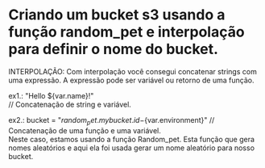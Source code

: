 # Criando um bucket s3 usando a função random_pet e interpolação para definir o nome do bucket.

INTERPOLAÇÃO:  Com interpolação você consegui concatenar strings com uma expressão.  A expressão pode ser variável ou retorno de uma função.

ex1.: "Hello ${var.name}!"  <br>
// Concatenação de string e variável.
  
ex2.: bucket = "${random_pet.mybucket.id}-${var.environment}"  // Concatenação de uma função e uma variável.  
Neste caso, estamos usando a função Random_pet. Esta função que gera nomes aleatórios e aqui ela foi usada gerar um nome aleatório para nosso bucket.


